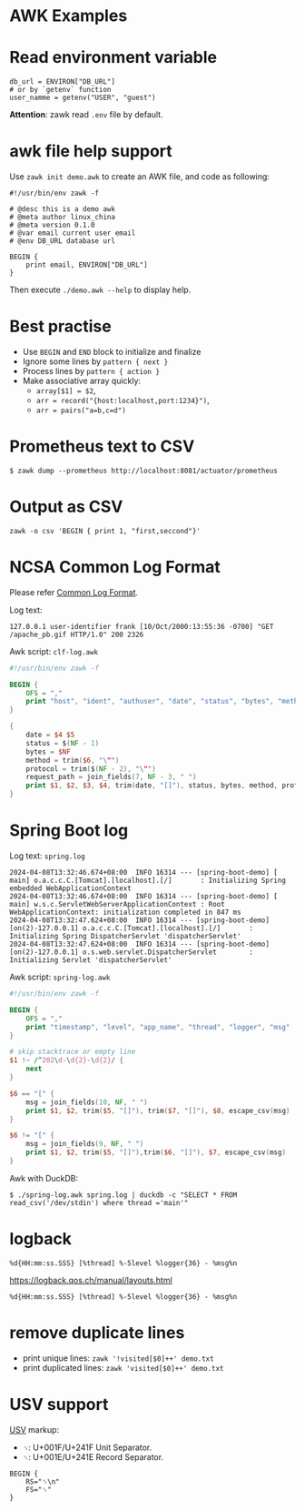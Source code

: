 AWK Examples
===============

# Read environment variable

```
db_url = ENVIRON["DB_URL"]
# or by `getenv` function
user_namme = getenv("USER", "guest")
```

**Attention**: zawk read `.env` file by default.

# awk file help support

Use `zawk init demo.awk` to create an AWK file, and code as following:

```
#!/usr/bin/env zawk -f

# @desc this is a demo awk
# @meta author linux_china
# @meta version 0.1.0
# @var email current user email
# @env DB_URL database url

BEGIN {
    print email, ENVIRON["DB_URL"]
}

```

Then execute `./demo.awk --help` to display help.
 
# Best practise

* Use `BEGIN` and `END` block to initialize and finalize
* Ignore some lines by `pattern { next }`
* Process lines by `pattern { action }`
* Make associative array quickly:
    - `array[$1] = $2`, 
    - `arr = record("{host:localhost,port:1234}")`, 
    - `arr = pairs("a=b,c=d")`

# Prometheus text to CSV

```shell
$ zawk dump --prometheus http://localhost:8081/actuator/prometheus
```

# Output as CSV

`zawk -o csv 'BEGIN { print 1, "first,seccond"}'`

# NCSA Common Log Format

Please refer [Common Log Format](https://en.wikipedia.org/wiki/Common_Log_Format).

Log text:

```
127.0.0.1 user-identifier frank [10/Oct/2000:13:55:36 -0700] "GET /apache_pb.gif HTTP/1.0" 200 2326
```

Awk script: `clf-log.awk`

```awk
#!/usr/bin/env zawk -f

BEGIN {
    OFS = ","
    print "host", "ident", "authuser", "date", "status", "bytes", "method", "protocol", "path"
}

{
    date = $4 $5
    status = $(NF - 1)
    bytes = $NF
    method = trim($6, "\"")
    protocol = trim($(NF - 2), "\"")
    request_path = join_fields(7, NF - 3, " ")
    print $1, $2, $3, $4, trim(date, "[]"), status, bytes, method, protocol, request_path
}
```

# Spring Boot log

Log text: `spring.log`

```
2024-04-08T13:32:46.674+08:00  INFO 16314 --- [spring-boot-demo] [           main] o.a.c.c.C.[Tomcat].[localhost].[/]       : Initializing Spring embedded WebApplicationContext
2024-04-08T13:32:46.674+08:00  INFO 16314 --- [spring-boot-demo] [           main] w.s.c.ServletWebServerApplicationContext : Root WebApplicationContext: initialization completed in 847 ms
2024-04-08T13:32:47.624+08:00  INFO 16314 --- [spring-boot-demo] [on(2)-127.0.0.1] o.a.c.c.C.[Tomcat].[localhost].[/]       : Initializing Spring DispatcherServlet 'dispatcherServlet'
2024-04-08T13:32:47.624+08:00  INFO 16314 --- [spring-boot-demo] [on(2)-127.0.0.1] o.s.web.servlet.DispatcherServlet        : Initializing Servlet 'dispatcherServlet'
```

Awk script: `spring-log.awk`

```awk
#!/usr/bin/env zawk -f

BEGIN {
    OFS = ","
    print "timestamp", "level", "app_name", "thread", "logger", "msg"
}

# skip stacktrace or empty line
$1 !~ /^202\d-\d{2}-\d{2}/ {
    next
}

$6 == "[" {
    msg = join_fields(10, NF, " ")
    print $1, $2, trim($5, "[]"), trim($7, "[]"), $8, escape_csv(msg)
}

$6 != "[" {
    msg = join_fields(9, NF, " ")
    print $1, $2, trim($5, "[]"),trim($6, "[]"), $7, escape_csv(msg)
}
```

Awk with DuckDB:

```shell
$ ./spring-log.awk spring.log | duckdb -c "SELECT * FROM read_csv('/dev/stdin') where thread ='main'"
```

# logback

`%d{HH:mm:ss.SSS} [%thread] %-5level %logger{36} - %msg%n`

https://logback.qos.ch/manual/layouts.html

`%d{HH:mm:ss.SSS} [%thread] %-5level %logger{36} - %msg%n`

# remove duplicate lines

- print unique lines: `zawk '!visited[$0]++' demo.txt`
- print duplicated lines: `zawk 'visited[$0]++' demo.txt`

# USV support

[USV](https://github.com/SixArm/usv) markup:

- `␟`: U+001F/U+241F Unit Separator.
- `␞`: U+001E/U+241E Record Separator.

```
BEGIN {
    RS="␞\n"
    FS="␟"
}
```
